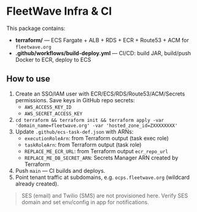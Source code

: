 # FleetWave Infra & CI

This package contains:
- **terraform/** — ECS Fargate + ALB + RDS + ECR + Route53 + ACM for `fleetwave.org`
- **.github/workflows/build-deploy.yml** — CI/CD: build JAR, build/push Docker to ECR, deploy to ECS

## How to use
1) Create an SSO/IAM user with ECR/ECS/RDS/Route53/ACM/Secrets permissions. Save keys in GitHub repo secrets:
   - `AWS_ACCESS_KEY_ID`
   - `AWS_SECRET_ACCESS_KEY`
2) `cd terraform && terraform init && terraform apply -var 'domain_name=fleetwave.org' -var 'hosted_zone_id=ZXXXXXXXX'`
3) Update `.github/ecs-task-def.json` with ARNs:
   - `executionRoleArn`: from Terraform output (task exec role)
   - `taskRoleArn`: from Terraform output (task role)
   - `REPLACE_ME_ECR_URL`: from Terraform output `ecr_repo_url`
   - `REPLACE_ME_DB_SECRET_ARN`: Secrets Manager ARN created by Terraform
4) Push `main` — CI builds and deploys.
5) Point tenant traffic at subdomains, e.g. `ocps.fleetwave.org` (wildcard already created).

> SES (email) and Twilio (SMS) are not provisioned here. Verify SES domain and set env/config in app for notifications.
